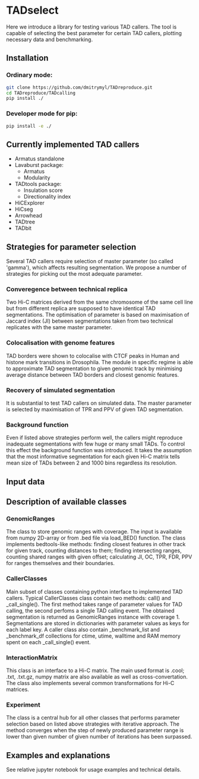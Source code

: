 # TADselect
Here we introduce a library for testing various TAD callers. The tool is capable of selecting the best parameter for certain TAD callers, plotting necessary data and benchmarking.

## Installation
### Ordinary mode:
```bash
git clone https://github.com/dmitrymyl/TADreproduce.git
cd TADreproduce/TADcalling
pip install ./
```
### Developer mode for pip:
```bash
pip install -e ./
```
## Currently implemented TAD callers
* Armatus standalone
* Lavaburst package:
    * Armatus
    * Modularity
* TADtools package:
    * Insulation score
    * Directionality index
* HiCExplorer
* HiCseg
* Arrowhead
* TADtree
* TADbit

## Strategies for parameter selection
Several TAD callers require selection of master parameter (so called 'gamma'), which affects resulting segmentation. We propose a number of strategies for picking out the most adequate parameter.

### Converegence between technical replica
Two Hi-C matrices derived from the same chromosome of the same cell line but from different replica are supposed to have identical TAD segmentations. The optimisation of parameter is based on maximisation of Jaccard index (JI) between segmentations taken from two technical replicates with the same master parameter.

### Colocalisation with genome features
TAD borders were shown to colocalise with CTCF peaks in Human and histone mark transitions in Drosophila. The module in specific regime is able to approximate TAD segmentation to given genomic track by minimising average distance between TAD borders and closest genomic features.

### Recovery of simulated segmentation
It is substantial to test TAD callers on simulated data. The master parameter is selected by maximisation of TPR and PPV of given TAD segmentation.

### Background function
Even if listed above strategies perform well, the callers might reproduce inadequate segmentations with few huge or many small TADs. To control this effect the background function was introduced. It takes the assumption that the most informative segmentation for each given Hi-C matrix tells mean size of TADs between 2 and 1000 bins regardless its resolution.

## Input data

## Description of available classes

### GenomicRanges
The class to store genomic ranges with coverage. The input is available from numpy 2D-array or from .bed file via load_BED() function. The class implements bedtools-like methods: finding closest features in other track for given track, counting distances to them; finding intersecting ranges, counting shared ranges with given offset; calculating JI, OC, TPR, FDR, PPV for ranges themselves and their boundaries.

### CallerClasses
Main subset of classes containing python interface to implemented TAD callers. Typical CallerClasses class contain two methods: call() and \_call_single(). The first method takes range of parameter values for TAD calling, the second perfoms a single TAD calling event. The obtained segmentation is returned as GenomicRanges instance with coverage 1. Segmentations are stored in dictionaries with parameter values as keys for each label key. A caller class also contain \_benchmark_list and \_benchmark_df collections for ctime, utime, walltime and RAM memory spent on each \_call_single() event.

### InteractionMatrix
This class is an interface to a Hi-C matrix. The main used format is .cool; .txt, .txt.gz, numpy matrix are also available as well as cross-convertation. The class also implements several common transformations for Hi-C matrices.

### Experiment
The class is a central hub for all other classes that performs parameter selection based on listed above strategies with iterative approach. The method converges when the step of newly produced parameter range is lower than given number of given number of iterations has been surpassed.

## Examples and explanations
See relative jupyter notebook for usage examples and technical details.

